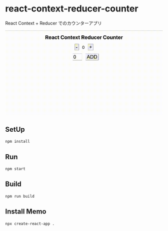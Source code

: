 # react-context-reducer-counter

React Context + Reducer でのカウンターアプリ

![demo](./demo.gif)

## SetUp

```
npm install
```

## Run

```
npm start
```

## Build

```
npm run build
```

## Install Memo

```
npx create-react-app .
```

